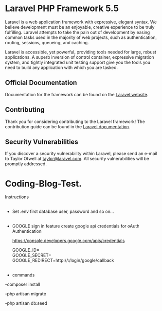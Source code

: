 # Laravel PHP Framework 5.5

Laravel is a web application framework with expressive, elegant syntax. We believe development must be an enjoyable, creative experience to be truly fulfilling. Laravel attempts to take the pain out of development by easing common tasks used in the majority of web projects, such as authentication, routing, sessions, queueing, and caching.

Laravel is accessible, yet powerful, providing tools needed for large, robust applications. A superb inversion of control container, expressive migration system, and tightly integrated unit testing support give you the tools you need to build any application with which you are tasked.

## Official Documentation

Documentation for the framework can be found on the [Laravel website](http://laravel.com/docs).

## Contributing

Thank you for considering contributing to the Laravel framework! The contribution guide can be found in the [Laravel documentation](http://laravel.com/docs/contributions).

## Security Vulnerabilities

If you discover a security vulnerability within Laravel, please send an e-mail to Taylor Otwell at taylor@laravel.com. All security vulnerabilities will be promptly addressed.


# Coding-Blog-Test.

Instructions
</br></br>
* Set .env first database user, password and so on...
</br></br>
* GOOGLE sign in feature
  create google api credentials for oAuth Authentication

  https://console.developers.google.com/apis/credentials

  GOOGLE_ID=
  </br>
  GOOGLE_SECRET=
  </br>
  GOOGLE_REDIRECT=http://<domain>:<port>/login/google/callback
</br></br>
* commands

-composer install

-php artisan migrate

-php artisan db:seed
